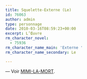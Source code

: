 ```yaml
---
title: Squelette-Externe (Le)
id: 76063
author: admin
type: personnage
date: 2010-03-16T08:59:23+00:00
excerpt: L’Œuvre
rm_character_novel:
  - 75936
rm_character_name_main: 'Externe '
rm_character_name_secondary: Le

---
```

— Voir <a href="#/personnage/mimi-la-mort/" target="_self">MIMI-LA-MORT</a>.